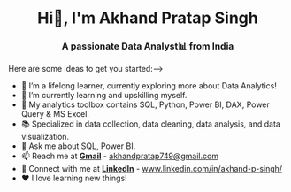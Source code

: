 

<h1 align="center">Hi👋, I'm Akhand Pratap Singh </h1>
<h3 align="center">A passionate Data Analyst📊 from India </h3>




Here are some ideas to get you started:-->

- 🔭 I’m a lifelong learner, currently exploring more about Data Analytics!
- 🌱 I’m currently learning and upskilling myself. 
- 🧰 My analytics toolbox contains SQL, Python, Power BI, DAX, Power Query & MS Excel.
- 📚 Specialized in data collection, data cleaning, data analysis, and data visualization.
- 💬 Ask me about SQL, Power BI.
- 📫 Reach me at **[Gmail](mailto:akhandpratap749@gmail.com)** - akhandpratap749@gmail.com
- 🔗 Connect with me at **[LinkedIn](https://www.linkedin.com/in/akhand-p-singh/)** - www.linkedin.com/in/akhand-p-singh/
- ❤️ I love learning new things!
